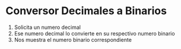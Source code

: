 # **Conversor Decimales a Binarios**
1. Solicita un numero decimal
2. Ese numero decimal lo convierte en su respectivo numero binario
3. Nos muestra el numero binario correspondiente